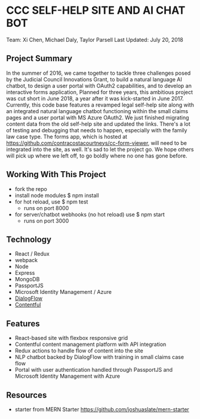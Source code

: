# CCC SELF-HELP SITE AND AI CHAT BOT 
Team: Xi Chen, Michael Daly, Taylor Parsell
Last Updated: July 20, 2018

## Project Summary
 In the summer of 2016, we came together to tackle three challenges posed by the Judicial Council Innovations Grant, to build a natural language AI chatbot, to design a user portal with OAuth2 capabilities, and to develop an interactive forms application,  Planned for three years, this ambitious project was cut short in June 2018, a year after it was kick-started in June 2017. Currently, this code base features a revamped legal self-help site along with an integrated natural language chatbot functioning within the small claims pages and a user portal with MS Azure OAuth2. We just finished migrating content data from the old self-help site and updated the links. There's a lot of testing and debugging that needs to happen, especially with the family law case type. The forms app, which is hosted at https://github.com/contracostacourtneys/cc-form-viewer, will need to be integrated into the site, as well. It's sad to let the project go. We hope others will pick up where we left off, to go boldly where no one has gone before.    

## Working With This Project
- fork the repo
- install node modules $ npm install  
- for hot reload, use $ npm test 
	- runs on port 8000
- for server/chatbot webhooks (no hot reload) use $ npm start
	- runs on port 3000

## Technology
- React / Redux
- webpack
- Node
- Express
- MongoDB
- PassportJS
- Microsoft Identity Management / Azure
- [DialogFlow](https://dialogflow.com/)
- [Contentful](http://contentful.com/)

## Features
- React-based site with flexbox responsive grid
- Contentful content management platform with API integration
- Redux actions to handle flow of content into the site
- NLP chatbot backed by DialogFlow with training in small claims case flow
- Portal with user authentication handled through PassportJS and Microsoft Identity Management with Azure

## Resources
- starter from MERN Starter <https://github.com/joshuaslate/mern-starter>
